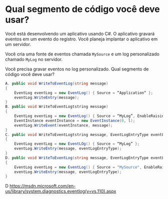 ﻿Qual segmento de código você deve usar?
==================================

Você está desenvolvendo um aplicativo usando C#. O aplicativo gravará eventos em um evento
do registro. Você planeja implantar o aplicativo em um servidor.

Você cria uma fonte de eventos chamada `MySource` e um log personalizado chamado `MyLog` no
servidor.

Você precisa gravar eventos no log personalizado.
Qual segmento de código você deve usar?


```csharp
A. public void WriteToEventLog(string message)
{
    EventLog eventLog = new EventLog() { Source = “Application“ };
    eventLog.WriteEntry(message);
}
B. public void WriteToEventLogtstring message)
{
    EventLog eventLog = new EventLog() { Source = “MyLog”, EnableRaisingEvents = true };
    EventInstance eventInstance = new EventInstance(0, l);
    eventLog.WriteEvent(eventInstance, message);
}
C. public void WriteToEventLogtstring message, EventLogEntryType eventLogEntryType)
{
    EventLog eventLog = new EventLOg() { Source = “MyLog” };
    eventLog.WriteEntry(message, eventLogEntryType);
}
D. public void WriteToEventLog(string message, EventLogEntryType eventLogEntryType)
{
    EventLog eventLog = new EventLog() { Source = "MySource", EnableRaisingEvents = true };
    eventLog.WriteEntry(message, eventLogEntryType);
}
```


D
https://msdn.microsoft.com/en-us/library/system.diagnostics.eventlog(v=vs.110).aspx

